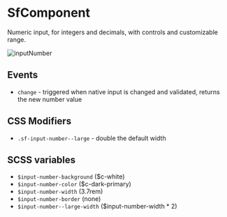 # SfComponent

<!-- Write about general purpose of the component. Include screenshot (to be replaced with a live example once we migrate to vuepress) -->

Numeric input, for integers and decimals, with controls and customizable range.

![inputNumber](https://screenshotscdn.firefoxusercontent.com/images/4d31c403-734c-4212-aa94-3ee42fb09200.png)

## Events

- `change` - triggered when native input is changed and validated,
returns the new number value

## CSS Modifiers

- `.sf-input-number--large` - double the default width

<!-- Write down available CSS Modifiers -->

## SCSS variables

- `$input-number-background` ($c-white)
- `$input-number-color` ($c-dark-primary)
- `$input-number-width` (3.7rem)
- `$input-number-border` (none)
- `$input-number--large-width` ($input-number-width * 2)

<!-- Write down SCSS variables available for configuration -->
